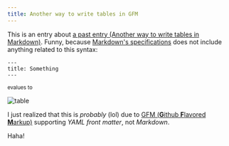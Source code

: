 ```yaml
---
title: Another way to write tables in GFM
---
```


This is an entry about [a past entry (Another way to write tables in Markdown)](https://github.com/srph/til/blob/master/2015-02-21-another-way-to-write-tables-in-markdown.md). Funny, because [Markdown's specifications](http://daringfireball.net/projects/markdown/) does not include anything related to this syntax:

```
---
title: Something
---
```

<sub>evalues to</sub>

![table](https://cloud.githubusercontent.com/assets/5093058/6520412/4e4f2574-c400-11e4-9d60-d936936c4009.png)

I just realized that this is *probably* (lol) due to [GFM (**G**ithub **F**lavored **M**arkup)](https://help.github.com/articles/github-flavored-markdown/) supporting *YAML front matter*, not *Markdown*.

Haha!
